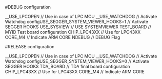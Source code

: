 
#DEBUG configuration

__USE_LPCOPEN                           // Use in case of LPC MCU
__USE_WATCHDOG                          // Activate Watchdog
configUSE_SEGGER_SYSTEM_VIEWER_HOOKS=1  // Activate SEGGER HOOKS
USE_SYSVIEW                             // USE SYSTEMVIEWER
TEST_BOARD                              // MYID Test board configuration
CHIP_LPC43XX                            // Use for LPC43XX
CORE_M4                                 // Indicate ARM CORE
NDEBUG                                  // DEBUG Flag

#RELEASE configuration

__USE_LPCOPEN                           // Use in case of LPC MCU
__USE_WATCHDOG                          // Activate Watchdog
configUSE_SEGGER_SYSTEM_VIEWER_HOOKS=0  // Activate SEGGER HOOKS
TDA_BOARD                               // TDA final board configuration
CHIP_LPC43XX                            // Use for LPC43XX
CORE_M4                                 // Indicate ARM CORE
